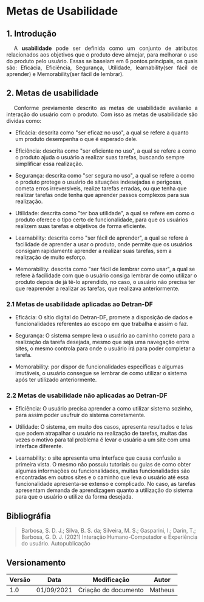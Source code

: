 # Metas de Usabilidade

## 1. Introdução

<p style="text-indent: 20px; text-align: justify">
A <b>usabilidade</b> pode ser definida como um conjunto de atributos relacionados aos objetivos que o produto deve almejar, para melhorar o uso do produto pelo usuário. Essas se baseiam em 6 pontos principais, os quais são: Eficácia, Eficiência, Segurança, Utilidade, learnability(ser fácil de aprender) e Memorability(ser fácil de lembrar).
</p>

## 2. Metas de usabilidade

<p style="text-indent: 20px; text-align: justify">
Conforme previamente descrito as metas de usabilidade avaliarão a interação do usuário com o produto. Com isso as metas de usabilidade são dividas como:
</p>

- Eficácia: descrita como "ser eficaz no uso", a qual se refere a quanto um produto desempenha o que é esperado dele.

- Eficiência: descrita como "ser eficiente no uso", a qual se refere a como o produto ajuda o usuário a realizar suas tarefas, buscando sempre simplificar essa realização.

- Segurança: descrita como "ser segura no uso", a qual se refere a como o produto protege o usuário de situações indesejadas e perigosas, cometa erros irreversíveis, realize tarefas erradas, ou que tenha que realizar tarefas onde tenha que aprender passos complexos para sua realização.

- Utilidade: descrita como "ter boa utilidade", a qual se refere em como o produto oferece o tipo certo de funcionalidade, para que os usuários realizem suas tarefas e objetivos de forma eficiente.

- Learnability: descrita como "ser fácil de aprender", a qual se refere à facilidade de aprender a usar o produto, onde permite que os usuários consigam rapidamente aprender a realizar suas tarefas, sem a realização de muito esforço. 

- Memorability: descrita como "ser fácil de lembrar como usar", a qual se refere à facilidade com que o usuário consiga lembrar de como utilizar o produto depois de já tê-lo aprendido, no caso, o usuário não precisa ter que reaprender a realizar as tarefas, que realizava anteriormente.

### 2.1 Metas de usabilidade aplicadas ao Detran-DF

- Eficácia: O sítio digital do Detran-DF, promete a disposição de dados e funcionalidades referentes ao escopo em que trabalha e assim o faz.

- Segurança: O sistema sempre leva o usuário ao caminho correto para a realização da tarefa desejada, mesmo que seja uma navegação entre sites, o mesmo controla para onde o usuário irá para poder completar a tarefa.

- Memorability: por dispor de funcionalidades específicas e algumas imutáveis, o usuário consegue se lembrar de como utilizar o sistema após ter utilizado anteriormente.

### 2.2 Metas de usabilidade não aplicadas ao Detran-DF

- Eficiência: O usuário precisa aprender a como utilizar sistema sozinho, para assim poder usufruir do sistema corretamente.

- Utilidade: O sistema, em muito dos casos, apresenta resultados e telas que podem atrapalhar o usuário na realização de tarefas, muitas das vezes o motivo para tal problema é levar o usuário a um site com uma interface diferente.

- Learnability: o site apresenta uma interface que causa confusão a primeira vista. O mesmo não possuiu tutoriais ou guias de como obter algumas informações ou funcionalidades, muitas funcionalidades são encontradas em outros sites e o caminho que leva o usuário até essa funcionalidade apresenta-se extenso e complicado. No caso, as tarefas apresentam demanda de aprendizagem quanto a utilização do sistema para que o usuário o utilize da forma desejada.

## Bibliográfia

> Barbosa, S. D. J.; Silva, B. S. da; Silveira, M. S.; Gasparini, I.; Darin, T.; Barbosa, G. D. J. (2021) Interação Humano-Computador e Experiência do usuário. Autopublicação

## Versionamento

| Versão | Data | Modificação | Autor |
|--|--|--|--|
| 1.0 | 01/09/2021 | Criação do documento | Matheus | 
